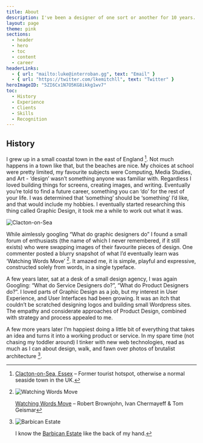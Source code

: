 ```yaml
---
title: About
description: I've been a designer of one sort or another for 10 years. I'm currently a Design Director at thoughtbot.
layout: page
theme: pink
sections:
  - header
  - hero
  - toc
  - content
  - career
headerLinks:
  - { url: "mailto:luke@interroban.gg", text: "Email" }
  - { url: "https://twitter.com/lkemitchll", text: "Twitter" }
heroImageID: "5ZI6Cx1N7O5KG8ikkg1wv7"
toc:
  - History
  - Experience
  - Clients
  - Skills
  - Recognition
---
```


## History

I grew up in a small coastal town in the east of England [^1]. Not much happens in a town like that, but the beaches are nice. My choices at school were pretty limited, my favourite subjects were Computing, Media Studies, and Art - ‘design’ wasn’t something anyone was familiar with. Regardless I loved building things for screens, creating images, and writing. Eventually you’re told to find a future career, something you can ‘do’ for the rest of your life. I was determined that ‘something’ should be ‘something’ I’d like, and that would include my hobbies. I eventually started researching this thing called Graphic Design, it took me a while to work out what it was.

[^1]: [Clacton-on-Sea, Essex](https://en.wikipedia.org/wiki/Clacton-on-Sea) – Former tourist hotspot, otherwise a normal seaside town in the UK.

![Clacton-on-Sea](//images.ctfassets.net/6ijc0o3ju06b/2tWBf3IVBsacpLtq4sUIpu/9b4fe3d7baac28f6d030f86784c1f28d/clacton-on-sea_1975.jpg "Clacton-on-Sea, Essex. c. 1975. – Credit: [sludgeulper, Flickr](https://www.flickr.com/photos/sludgeulper/51100212430/in/photolist-2kRxWRm-8HFjC3/) (License: [CC BY-SA 2.0](https://creativecommons.org/licenses/by-sa/2.0/)), *Modifications: Cropped*.")

While aimlessly googling “What do graphic designers do” I found a small forum of enthusiasts (the name of which I never remembered, if it still exists) who were swapping images of their favourite pieces of design. One commenter posted a blurry snapshot of what I’d eventually learn was ‘Watching Words Move’ [^2]. It amazed me, it is simple, playful and expressive, constructed solely from words, in a single typeface.

[^2]:
    ![Watching Words Move](//images.ctfassets.net/6ijc0o3ju06b/7v3RrzDwrLGLwoCSqsfoxb/7ad7025add5a785e5eff5bd9857f1cc5/watching-words-move-02.jpg)

    [Watching Words Move](http://robertbrownjohn.com/featured-work/watching-words-move-4/) – Robert Brownjohn, Ivan Chermayeff & Tom Geismar

A few years later, sat at a desk of a small design agency, I was again Googling: “What do Service Designers do?”, “What do Product Designers do?”. I loved parts of Graphic Design as a job, but my interest in User Experience, and User Interfaces had been growing. It was an itch that couldn’t be scratched designing logos and building small Wordpress sites. The empathy and considerate approaches of Product Design, combined with strategy and process appealed to me.

A few more years later I’m happiest doing a little bit of everything that takes an idea and turns it into a working product or service. In my spare time (not chasing my toddler around) I tinker with new web technologies, read as much as I can about design, walk, and fawn over photos of brutalist architecture [^3].

[^3]:
    ![Barbican Estate](//images.ctfassets.net/6ijc0o3ju06b/79Hu9IUGsrBGNX5Mi6wvp0/f7e67105234cb73530540eba2229e719/18645109_317534235346261_6803231053017251840_n.jpg)

    I know the [Barbican Estate](https://en.wikipedia.org/wiki/Barbican_Estate) like the back of my hand.
